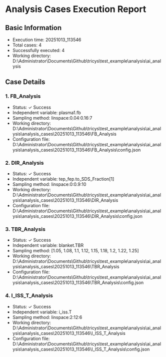 # Analysis Cases Execution Report

## Basic Information
- Execution time: 20251013_113546
- Total cases: 4
- Successfully executed: 4
- Working directory: D:\Administrator\Documents\Github\tricys\test_example\analysis\ai_analysis

## Case Details

### 1. FB_Analysis
- Status: ✓ Success
- Independent variable: plasma1.fb
- Sampling method: linspace:0.04:0.16:7
- Working directory: D:\Administrator\Documents\Github\tricys\test_example\analysis\ai_analysis\analysis_cases\20251013_113546\FB_Analysis
- Configuration file: D:\Administrator\Documents\Github\tricys\test_example\analysis\ai_analysis\analysis_cases\20251013_113546\FB_Analysis\config.json

### 2. DIR_Analysis
- Status: ✓ Success
- Independent variable: tep_fep.to_SDS_Fraction[1]
- Sampling method: linspace:0:0.9:10
- Working directory: D:\Administrator\Documents\Github\tricys\test_example\analysis\ai_analysis\analysis_cases\20251013_113546\DIR_Analysis
- Configuration file: D:\Administrator\Documents\Github\tricys\test_example\analysis\ai_analysis\analysis_cases\20251013_113546\DIR_Analysis\config.json

### 3. TBR_Analysis
- Status: ✓ Success
- Independent variable: blanket.TBR
- Sampling method: [1.05, 1.08, 1.1, 1.12, 1.15, 1.18, 1.2, 1.22, 1.25]
- Working directory: D:\Administrator\Documents\Github\tricys\test_example\analysis\ai_analysis\analysis_cases\20251013_113546\TBR_Analysis
- Configuration file: D:\Administrator\Documents\Github\tricys\test_example\analysis\ai_analysis\analysis_cases\20251013_113546\TBR_Analysis\config.json

### 4. I_ISS_T_Analysis
- Status: ✓ Success
- Independent variable: i_iss.T
- Sampling method: linspace:2:12:6
- Working directory: D:\Administrator\Documents\Github\tricys\test_example\analysis\ai_analysis\analysis_cases\20251013_113546\I_ISS_T_Analysis
- Configuration file: D:\Administrator\Documents\Github\tricys\test_example\analysis\ai_analysis\analysis_cases\20251013_113546\I_ISS_T_Analysis\config.json